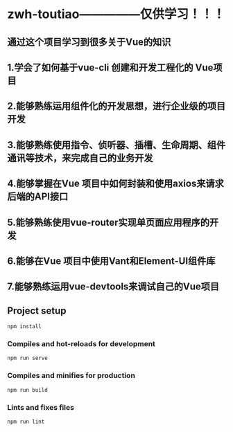 # zwh-toutiao—————仅供学习！！！

## 通过这个项目学习到很多关于Vue的知识

## 1.学会了如何基于vue-cli 创建和开发工程化的 Vue项目

## 2.能够熟练运用组件化的开发思想，进行企业级的项目开发

## 3.能够熟练使用指令、侦听器、插槽、生命周期、组件通讯等技术，来完成自己的业务开发

## 4.能够掌握在Vue 项目中如何封装和使用axios来请求后端的API接口

## 5.能够熟练使用vue-router实现单页面应用程序的开发

## 6.能够在Vue 项目中使用Vant和Element-UI组件库

## 7.能够熟练运用vue-devtools来调试自己的Vue项目

## Project setup
```
npm install
```

### Compiles and hot-reloads for development
```
npm run serve
```

### Compiles and minifies for production
```
npm run build
```

### Lints and fixes files
```
npm run lint
```
